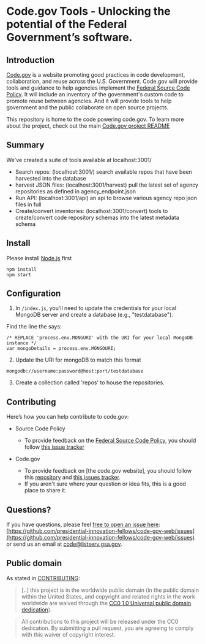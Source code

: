 
# Code.gov Tools - Unlocking the potential of the Federal Government’s software.

## Introduction

[Code.gov](https://code.gov) is a website promoting good practices in code development, collaboration, and reuse across the U.S.  Government. Code.gov will provide tools and guidance to help agencies implement the [Federal Source Code Policy](https://sourcecode.cio.gov). It will include an inventory of the government's custom code to promote reuse between agencies. And it will provide tools to help government and the public collaborate on open source projects.

This repository is home to the code powering code.gov. To learn more about the project, check out the main [Code.gov project README](https://github.com/presidential-innovation-fellows/code-gov-pm/blob/master/README.md)

## Summary

We've created a suite of tools available at localhost:3001/
* Search repos: (localhost:3001/) search available repos that have been harvested into the database
* harvest JSON files: (localhost:3001/harvest) pull the latest set of agency repositories as defined in agency_endpoint.json
* Run API: (localhost:3001/api) an api to browse various agency repo json files in full
* Create/convert inventories: (localhost:3001/convert) tools to create/convert code repository schemas into the latest metadata schema

## Install
Please install [Node.js](http://nodejs.org/) first
```
npm install
npm start
```

## Configuration
1. In `/index.js`, you'll need to update the credentials for your local MongoDB server and create a database (e.g., "testdatabase").

Find the line the says:
```
/* REPLACE 'process.env.MONGURI' with the URI for your local MongoDB instance */
var mongoDetails = process.env.MONGOURI;
```
2. Update the URI for mongoDB to match this format
```
mongodb://username:password@host:port/testdatabase
```

3.  Create a collection called 'repos' to house the repositories.

## Contributing

Here’s how you can help contribute to code.gov:

* Source Code Policy
  * To provide feedback on the [Federal Source Code Policy](https://sourcecode.cio.gov/), you should follow [this issue tracker](https://github.com/WhiteHouse/source-code-policy/issues)

* Code.gov
    * To provide feedback on [the code.gov website], you should follow this [repository](https://github.com/presidential-innovation-fellows/code-gov-web) and [this issues tracker](https://github.com/presidential-innovation-fellows/code-gov-web/issues).
    * If you aren't sure where your question or idea fits, this is a good place to share it.

## Questions?

If you have questions, please feel [free to open an issue here](https://github.com/presidential-innovation-fellows/code-gov-web/issues): [https://github.com/presidential-innovation-fellows/code-gov-web/issues](https://github.com/presidential-innovation-fellows/code-gov-web/issues) or send us an email at code@listserv.gsa.gov.

## Public domain

As stated in [CONTRIBUTING](CONTRIBUTING.md):

> [..] this project is in the worldwide public domain (in the public domain within the United States, and copyright and related rights in the work worldwide are waived through the [CC0 1.0 Universal public domain dedication](https://creativecommons.org/publicdomain/zero/1.0/)).

> All contributions to this project will be released under the CC0
dedication. By submitting a pull request, you are agreeing to comply
with this waiver of copyright interest.
